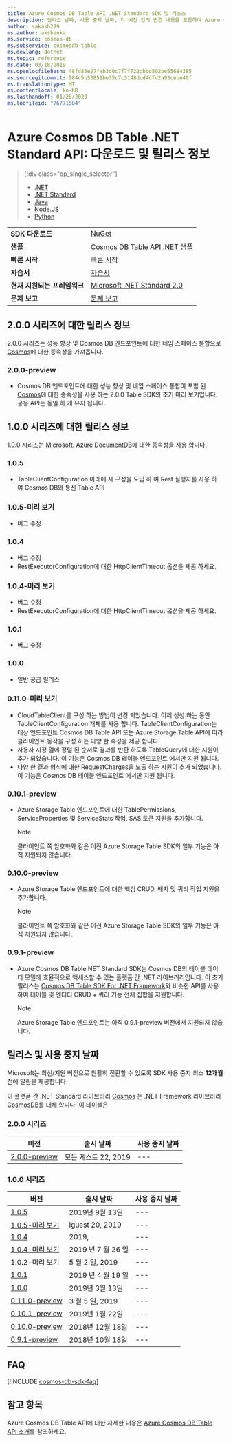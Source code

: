 ```yaml
---
title: Azure Cosmos DB Table API .NET Standard SDK 및 리소스
description: 릴리스 날짜, 사용 중지 날짜, 각 버전 간의 변경 내용을 포함하여 Azure Cosmos DB Table API 및 .NET Standard SDK에 대한 모든 것을 알아봅니다.
author: sakash279
ms.author: akshanka
ms.service: cosmos-db
ms.subservice: cosmosdb-table
ms.devlang: dotnet
ms.topic: reference
ms.date: 03/18/2019
ms.openlocfilehash: 48fd85e27feb3d0c7f7f722dbbd502be55684385
ms.sourcegitcommit: 984c5b53851be35c7c3148dcd4dfd2a93cebe49f
ms.translationtype: MT
ms.contentlocale: ko-KR
ms.lasthandoff: 01/28/2020
ms.locfileid: "76771584"
---
```

# <a name="azure-cosmos-db-table-net-standard-api-download-and-release-notes"></a>Azure Cosmos DB Table .NET Standard API: 다운로드 및 릴리스 정보
> [!div class="op_single_selector"]
> 
> * [.NET](table-sdk-dotnet.md)
> * [.NET Standard](table-sdk-dotnet-standard.md)
> * [Java](table-sdk-java.md)
> * [Node.JS](table-sdk-nodejs.md)
> * [Python](table-sdk-python.md)

|   |   |
|---|---|
|**SDK 다운로드**|[NuGet](https://www.nuget.org/packages/Microsoft.Azure.Cosmos.Table)|
|**샘플**|[Cosmos DB Table API .NET 샘플](https://github.com/Azure-Samples/azure-cosmos-table-dotnet-core-getting-started)|
|**빠른 시작**|[빠른 시작](create-table-dotnet.md)|
|**자습서**|[자습서](tutorial-develop-table-dotnet.md)|
|**현재 지원되는 프레임워크**|[Microsoft .NET Standard 2.0](https://www.nuget.org/packages/NETStandard.Library)|
|**문제 보고**|[문제 보고](https://github.com/Azure/azure-cosmos-table-dotnet/issues)|

## <a name="release-notes-for-200-series"></a>2\.0.0 시리즈에 대한 릴리스 정보
2.0.0 시리즈는 성능 향상 및 Cosmos DB 엔드포인트에 대한 네임 스페이스 통합으로 [Cosmos](https://www.nuget.org/packages/Microsoft.Azure.Cosmos/)에 대한 종속성을 가져옵니다.

### <a name="a-name200-preview200-preview"></a><a name="2.0.0-preview"/>2.0.0-preview
* Cosmos DB 엔드포인트에 대한 성능 향상 및 네임 스페이스 통합이 포함 된 [Cosmos](https://www.nuget.org/packages/Microsoft.Azure.Cosmos/)에 대한 종속성을 사용 하는 2.0.0 Table SDK의 초기 미리 보기입니다. 공용 API는 동일 하 게 유지 됩니다.

## <a name="release-notes-for-100-series"></a>1\.0.0 시리즈에 대한 릴리스 정보
1.0.0 시리즈는 [Microsoft. Azure DocumentDB](https://www.nuget.org/packages/Microsoft.Azure.DocumentDB.Core/)에 대한 종속성을 사용 합니다.

### <a name="a-name105105"></a><a name="1.0.5"/>1.0.5
* TableClientConfiguration 아래에 새 구성을 도입 하 여 Rest 실행자를 사용 하 여 Cosmos DB와 통신 Table API

### <a name="a-name105-preview105-preview"></a><a name="1.0.5-preview"/>1.0.5-미리 보기
* 버그 수정

### <a name="a-name104104"></a><a name="1.0.4"/>1.0.4
* 버그 수정
* RestExecutorConfiguration에 대한 HttpClientTimeout 옵션을 제공 하세요.

### <a name="a-name104-preview104-preview"></a><a name="1.0.4-preview"/>1.0.4-미리 보기
* 버그 수정
* RestExecutorConfiguration에 대한 HttpClientTimeout 옵션을 제공 하세요.

### <a name="a-name101101"></a><a name="1.0.1"/>1.0.1
* 버그 수정

### <a name="a-name100100"></a><a name="1.0.0"/>1.0.0
* 일반 공급 릴리스

### <a name="a-name0110-preview0110-preview"></a><a name="0.11.0-preview"/>0.11.0-미리 보기
* CloudTableClient를 구성 하는 방법이 변경 되었습니다. 이제 생성 하는 동안 TableClientConfiguration 개체를 사용 합니다. TableClientConfiguration는 대상 엔드포인트 Cosmos DB Table API 또는 Azure Storage Table API에 따라 클라이언트 동작을 구성 하는 다양 한 속성을 제공 합니다.
* 사용자 지정 열에 정렬 된 순서로 결과를 반환 하도록 TableQuery에 대한 지원이 추가 되었습니다. 이 기능은 Cosmos DB 테이블 엔드포인트 에서만 지원 됩니다.
* 다양 한 결과 형식에 대한 RequestCharges을 노출 하는 지원이 추가 되었습니다. 이 기능은 Cosmos DB 테이블 엔드포인트 에서만 지원 됩니다.

### <a name="a-name0101-preview0101-preview"></a><a name="0.10.1-preview"/>0.10.1-preview
* Azure Storage Table 엔드포인트에 대한 TablePermissions, ServiceProperties 및 ServiceStats 작업, SAS 토큰 지원을 추가합니다. 
   > [!NOTE]
   > 클라이언트 쪽 암호화와 같은 이전 Azure Storage Table SDK의 일부 기능은 아직 지원되지 않습니다.

### <a name="a-name0100-preview0100-preview"></a><a name="0.10.0-preview"/>0.10.0-preview
* Azure Storage Table 엔드포인트에 대한 핵심 CRUD, 배치 및 쿼리 작업 지원을 추가합니다. 
   > [!NOTE]
   > 클라이언트 쪽 암호화와 같은 이전 Azure Storage Table SDK의 일부 기능은 아직 지원되지 않습니다.

### <a name="a-name091-preview091-preview"></a><a name="0.9.1-preview"/>0.9.1-preview
* Azure Cosmos DB Table.NET Standard SDK는 Cosmos DB의 테이블 데이터 모델에 효율적으로 액세스할 수 있는 플랫폼 간 .NET 라이브러리입니다. 이 초기 릴리스는 [Cosmos DB Table SDK For .NET Framework](table-sdk-dotnet.md)와 비슷한 API를 사용하여 테이블 및 엔터티 CRUD + 쿼리 기능 전체 집합을 지원합니다. 
   > [!NOTE]
   >  Azure Storage Table 엔드포인트는 아직 0.9.1-preview 버전에서 지원되지 않습니다.

## <a name="release-and-retirement-dates"></a>릴리스 및 사용 중지 날짜
Microsoft는 최신/지원 버전으로 원활히 전환할 수 있도록 SDK 사용 중지 최소 **12개월** 전에 알림을 제공합니다.

이 플랫폼 간 .NET Standard 라이브러리 [Cosmos](https://www.nuget.org/packages/Microsoft.Azure.Cosmos.Table) 는 .NET Framework 라이브러리 [CosmosDB](https://www.nuget.org/packages/Microsoft.Azure.CosmosDB.Table)를 대체 합니다 .이 테이블은

### <a name="200-series"></a>2.0.0 시리즈
| 버전 | 출시 날짜 | 사용 중지 날짜 |
| --- | --- | --- |
| [2.0.0-preview](#2.0.0-preview) |모든 게스트 22, 2019 |--- |

### <a name="100-series"></a>1.0.0 시리즈
| 버전 | 출시 날짜 | 사용 중지 날짜 |
| --- | --- | --- |
| [1.0.5](#1.0.5) |2019년 9월 13일 |--- |
| [1.0.5-미리 보기](#1.0.5-preview) |Iguest 20, 2019 |--- |
| [1.0.4](#1.0.4) |2019, |--- |
| [1.0.4-미리 보기](#1.0.4-preview) |2019 년 7 월 26 일 |--- |
| 1.0.2-미리 보기 |5 월 2 일, 2019 |--- |
| [1.0.1](#1.0.1) |2019 년 4 월 19 일 |--- |
| [1.0.0](#1.0.0) |2019년 3월 13일 |--- |
| [0.11.0-preview](#0.11.0-preview) |3 월 5 일, 2019 |--- |
| [0.10.1-preview](#0.10.1-preview) |2019년 1월 22일 |--- |
| [0.10.0-preview](#0.10.0-preview) |2018년 12월 18일 |--- |
| [0.9.1-preview](#0.9.1-preview) |2018년 10월 18일 |--- |


## <a name="faq"></a>FAQ

[!INCLUDE [cosmos-db-sdk-faq](../../includes/cosmos-db-sdk-faq.md)]

## <a name="see-also"></a>참고 항목
Azure Cosmos DB Table API에 대한 자세한 내용은 [Azure Cosmos DB Table API 소개](table-introduction.md)를 참조하세요.
